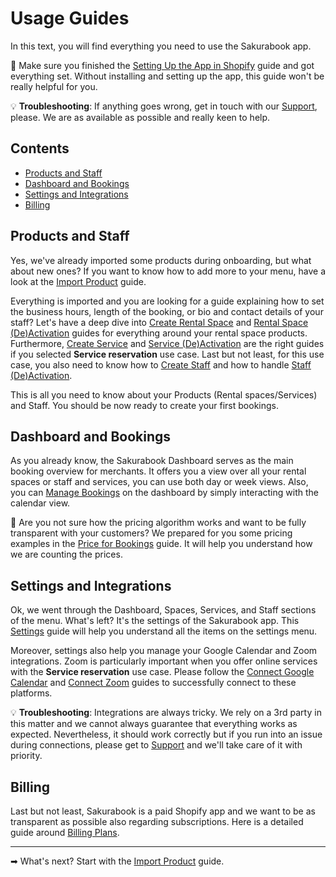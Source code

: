 # Usage Guides

In this text, you will find everything you need to use the Sakurabook app.

📌 Make sure you finished the [Setting Up the App in Shopify](setting-up-the-app-in-shopify.md) guide and got everything set. Without installing and setting up the app, this guide won't be really helpful for you.

💡 **Troubleshooting**: If anything goes wrong, get in touch with our [Support](https://sakurabook.app/pages/support), please. We are as available as possible and really keen to help.

## Contents

- [Products and Staff](#products-and-staff)
- [Dashboard and Bookings](#dashboard-and-bookings)
- [Settings and Integrations](#settings-and-integrations)
- [Billing](#billing)

## Products and Staff

Yes, we've already imported some products during onboarding, but what about new ones? If you want to know how to add more to your menu, have a look at the [Import Product]() guide.

Everything is imported and you are looking for a guide explaining how to set the business hours, length of the booking, or bio and contact details of your staff? Let's have a deep dive into [Create Rental Space]() and [Rental Space (De)Activation]() guides for everything around your rental space products. Furthermore, [Create Service]() and [Service (De)Activation]() are the right guides if you selected **Service reservation** use case. Last but not least, for this use case, you also need to know how to [Create Staff]() and how to handle [Staff (De)Activation]().

This is all you need to know about your Products (Rental spaces/Services) and Staff. You should be now ready to create your first bookings.

## Dashboard and Bookings

As you already know, the Sakurabook Dashboard serves as the main booking overview for merchants. It offers you a view over all your rental spaces or staff and services, you can use both day or week views. Also, you can [Manage Bookings]() on the dashboard by simply interacting with the calendar view.

💸 Are you not sure how the pricing algorithm works and want to be fully transparent with your customers? We prepared for you some pricing examples in the [Price for Bookings](./price-for-bookings.md) guide. It will help you understand how we are counting the prices.

## Settings and Integrations

Ok, we went through the Dashboard, Spaces, Services, and Staff sections of the menu. What's left? It's the settings of the Sakurabook app. This [Settings]() guide will help you understand all the items on the settings menu.

Moreover, settings also help you manage your Google Calendar and Zoom integrations. Zoom is particularly important when you offer online services with the **Service reservation** use case. Please follow the [Connect Google Calendar]() and [Connect Zoom]() guides to successfully connect to these platforms.

💡 **Troubleshooting**: Integrations are always tricky. We rely on a 3rd party in this matter and we cannot always guarantee that everything works as expected. Nevertheless, it should work correctly but if you run into an issue during connections, please get to [Support](https://sakurabook.app/pages/support) and we'll take care of it with priority.

## Billing

Last but not least, Sakurabook is a paid Shopify app and we want to be as transparent as possible also regarding subscriptions. Here is a detailed guide around [Billing Plans]().

---

➡ What's next? Start with the [Import Product]() guide.
